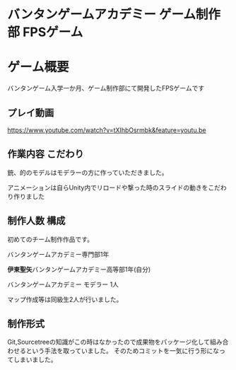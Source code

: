 # バンタンゲームアカデミー ゲーム制作部 FPSゲーム

# ゲーム概要

バンタンゲーム入学一か月、ゲーム制作部にて開発したFPSゲームです

## プレイ動画

https://www.youtube.com/watch?v=tXIhbOsrmbk&feature=youtu.be

## 作業内容 こだわり

銃、的のモデルはモデラーの方に作っていただきました。

アニメーションは自らUnity内でリロードや撃った時のスライドの動きをこだわり作りました

## 制作人数 構成

初めてのチーム制作作品です。

バンタンゲームアカデミー専門部1年

**伊東聖矢**バンタンゲームアカデミー高等部1年(自分) 

バンタンゲームアカデミー モデラー 1人

マップ作成等は同級生2人が行いました。

## 制作形式
Git,Sourcetreeの知識がこの時はなかったので成果物をパッケージ化して組み合わせるという手法を取っていました。
そのためコミットを一気に行う形になってしまいました。
